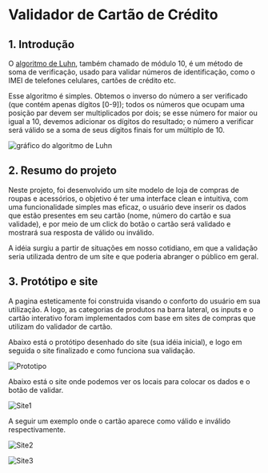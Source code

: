 # Validador de Cartão de Crédito 


## 1. Introdução

O [algoritmo de Luhn](https://en.wikipedia.org/wiki/Luhn_algorithm), também
chamado de módulo 10, é um método de soma de verificação, usado para validar
números de identificação, como o IMEI de telefones celulares, cartões de crédito
etc.

Esse algoritmo é simples. Obtemos o inverso do número a ser verificado (que
contém apenas dígitos [0-9]); todos os números que ocupam uma posição par devem
ser multiplicados por dois; se esse número for maior ou igual a 10, devemos
adicionar os dígitos do resultado; o número a verificar será válido se a soma de
seus dígitos finais for um múltiplo de 10.

![gráfico do algoritmo de
Luhn](https://www.101computing.net/wp/wp-content/uploads/Luhn-Algorithm.png)

## 2. Resumo do projeto

Neste projeto, foi desenvolvido um site modelo de loja de compras de roupas e 
acessórios, o objetivo é ter uma interface clean e intuitiva, com uma funcionalidade
simples mas eficaz, o usuário deve inserir os dados que estão presentes em seu cartão 
(nome, número do cartão e sua validade), e por meio de um click do botão o cartão
será validado e mostrará sua resposta de válido ou inválido.

A idéia surgiu a partir de situações em nosso cotidiano, em que a validação
seria utilizada dentro de um site e que poderia abranger o público em geral.

## 3. Protótipo e site

A pagina esteticamente foi construida visando o conforto do usuário em sua utilização.
A logo, as categorias de produtos na barra lateral, os inputs e o cartão interativo
foram implementados com base em sites de compras que utilizam do validador de cartão.

Abaixo está o protótipo desenhado do site (sua idéia inicial), e logo em seguida
o site finalizado e como funciona sua validação.

![Prototipo](https://scontent.fcpq7-1.fna.fbcdn.net/v/t39.30808-6/273698097_2696168320529479_4130432194105451955_n.jpg?_nc_cat=102&ccb=1-5&_nc_sid=730e14&_nc_eui2=AeG2ThV2oTeAnF6yfANIoXuk9iCHJmf8w9b2IIcmZ_zD1tzKJd0wYDtdBDiZXYnKd8nf10VAuXQmrjniRtpc0jz9&_nc_ohc=hKUXTO7WepMAX8HQPbr&_nc_ht=scontent.fcpq7-1.fna&oh=00_AT8whYzuB9kPphV_-Wa6n7gv0WN3JfhUGz4LEPUz1QTYbA&oe=62098C5D)

Abaixo está o site onde podemos ver os locais para colocar os dados e o botão de validar.

![Site1](https://scontent.fcpq7-1.fna.fbcdn.net/v/t39.30808-6/273728664_2696167390529572_7483871660209667724_n.jpg?_nc_cat=110&ccb=1-5&_nc_sid=730e14&_nc_eui2=AeEzjIhlt8unNXGibEhY-NK4VVOv-wbl2rNVU6_7BuXas1wwwVbWeG4o_bj-GRIruKuP88gNORjGOtpcowSb4VEa&_nc_ohc=EMyVflfORPUAX-iuGtT&tn=Z-_nUoxcaL5NOknl&_nc_ht=scontent.fcpq7-1.fna&oh=00_AT8yn7WTTx1y83QYTpScrJ5ZbACsi54cW4apyPN2eTD7RQ&oe=6209C559)

A seguir um exemplo onde o cartão aparece como válido e inválido respectivamente.

![Site2](https://scontent.fcpq7-1.fna.fbcdn.net/v/t39.30808-6/273638598_2696167367196241_3304357877238561877_n.jpg?_nc_cat=100&ccb=1-5&_nc_sid=730e14&_nc_eui2=AeENRSPMIUmUlBHkYZORc8dbuNOuFTuLrPC4064VO4us8PtOvqVgzscMPNL9OlfZrAiEz7_3XIe5WXpfBCbVWoA6&_nc_ohc=n-BbS-LXag4AX9Zk9VA&tn=Z-_nUoxcaL5NOknl&_nc_ht=scontent.fcpq7-1.fna&oh=00_AT8F6ygSvkkD4WcOlEwN4tZJFwA1LE7jZx2ie4YtR2eydw&oe=62096AC0)

![Site3](https://scontent.fcpq7-1.fna.fbcdn.net/v/t39.30808-6/273742267_2696167377196240_1764565853512413850_n.jpg?_nc_cat=100&ccb=1-5&_nc_sid=730e14&_nc_eui2=AeENxOAEGdcmUZK-e9OjkkeQN4TkFgqLG4c3hOQWCosbh4qBiRsvFNUo7rNc0M7wBgg9LcRtwdB22eXBE_8OwOah&_nc_ohc=qArYNyIUue8AX-xgpSJ&_nc_ht=scontent.fcpq7-1.fna&oh=00_AT9vstlZyToqdZadI8eUqeVzzjo8v3Nqp6d7gAyv5spZxA&oe=620827A0)

